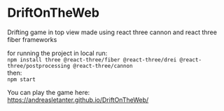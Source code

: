 # DriftOnTheWeb
Drifting game in top view made using react three cannon and react three fiber frameworks

for running the project in local run: <br>
`npm install three @react-three/fiber @react-three/drei @react-three/postprocessing @react-three/cannon` <br>
then: <br>
`npm start`

You can play the game here:  https://andreasletanter.github.io/DriftOnTheWeb/
